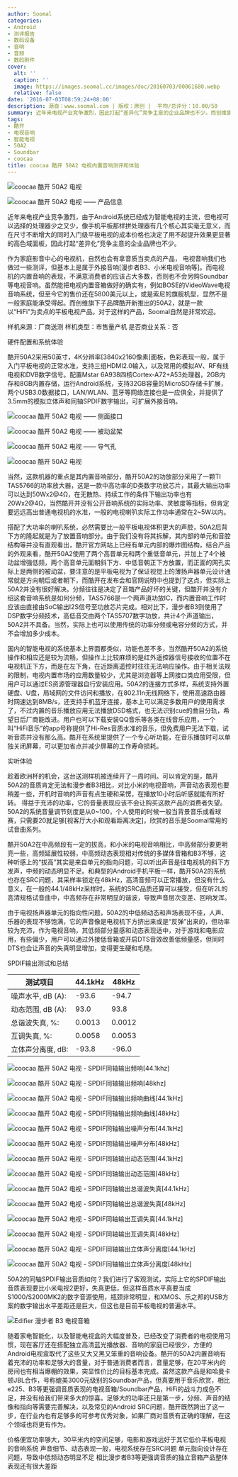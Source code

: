 ```yaml
---
author: Soomal
categories:
- Android
- 测评报告
- 数码设备
- 音响
- 音频
- 数码附件
cover:
  alt: ''
  caption: ''
  image: https://images.soomal.cc/images/doc/20160703/00061680.webp
  relative: false
date: '2016-07-03T08:59:24+08:00'
description: 源自：www.soomal.com | 版权：原创 |  平均/总评分：10.00/50
summary: 近年来电视产业竞争激烈，因此打起“差异化”竞争主意的企业品牌也不少。而创维旗下子品牌酷开新推出的50A2，就是一款以“HiFi”为卖点的平板电视产品。对于这样的产品，Soomal自然是非常欢迎。这款平板电视的音响表现如何？
tags:
- 酷开
- 电视音响
- 智能电视
- 50A2
- Soundbar
- coocaa
title: coocaa 酷开 50A2 电视内置音响测评和体验
---
```


![coocaa 酷开 50A2 电视](https://images.soomal.cc/images/doc/20160703/00061674_01.webp)



![coocaa 酷开 50A2 电视 ―― 产品信息](https://images.soomal.cc/images/doc/20160703/00061675_01.webp)



近年来电视产业竞争激烈，由于Android系统已经成为智能电视的主流，但电视可以选择的处理器少之又少，像手机平板那样拼处理器有几个核心其实毫无意义，而在尺寸不断增大的同时入门级平板电视的成本价格也决定了用不起提升效果更显著的高色域面板，因此打起“差异化”竞争主意的企业品牌也不少。



作为家庭影音中心的电视机，自然也会有拿音质当卖点的产品， 电视音响我们也做过一些测评，但基本上是属于外接音响[漫步者B3、小米电视音响等]。而电视机的内置音响的表现，不满意消费者的应该占大多数，否则也不会另购Soundbar等电视音响。虽然能把电视内置音箱做好的确实有，例如BOSE的VideoWave电视音响系统，但至今它的售价还在5800美元以上，或是索尼的旗舰机型，显然不是一般家庭能承受得起。而创维旗下子品牌酷开新推出的50A2，就是一款以“HiFi”为卖点的平板电视产品。对于这样的产品，Soomal自然是非常欢迎。



样机来源：厂商送测
样机类型：市售量产机
是否商业关系：否



硬件配置和系统体验



酷开50A2采用50英寸，4K分辨率[3840x2160像素]面板，色彩表现一般，属于入门平板电视的正常水准，支持三组HDMI2.0输入，以及常用的模拟AV、RF有线电视和DVB数字信号。配置Mstar 6A938四核Cortex-A72+A53处理器，2GB内存和8GB内置存储，运行Android系统，支持32GB容量的MicroSD存储卡扩展，两个USB3.0数据接口，LAN/WLAN、蓝牙等网络连接也是一应俱全，并提供了3.5mm的模拟立体声和同轴SPDIF数字输出，可扩展外接音响。



![coocaa 酷开 50A2 电视 ―― 侧面接口](https://images.soomal.cc/images/doc/20160703/00061676_01.webp)



![coocaa 酷开 50A2 电视 ―― 被动盆架](https://images.soomal.cc/images/doc/20160703/00061677_01.webp)



![coocaa 酷开 50A2 电视 ―― 导气孔](https://images.soomal.cc/images/doc/20160703/00061678_01.webp)



![coocaa 酷开 50A2 电视](https://images.soomal.cc/images/doc/20160703/00061679_01.webp)



当然，这款机器的重点是其内置音响部分，酷开50A2的功放部分采用了一颗TI TAS5766的功率放大器，这是一款中高功率的D类数字功放芯片，其最大输出功率可以达到50Wx2@4Ω，在无散热、持续工作的条件下输出功率也有20Wx2@4Ω，当然酷开并没有公开音响系统的实际功率、灵敏度等指标，但肯定要远远高出普通电视机的水准，一般的电视喇叭实际工作功率通常在2~5W以内。



搭配了大功率的喇叭系统，必然需要比一般平板电视体积更大的声腔，50A2后背下方的隆起就是为了放置音响部分。由于我们没有将其拆解，其内部的单元和音腔结构等并没有直观看出，酷开官方网站上已经有单元内部的爆炸图结构，结合产品的外观来看，酷开50A2使用了两个高音单元和两个重低音单元，并加上了4个被动盆增强低频，两个高音单元面朝斜下方、中低音朝正下方放置，而正面的网孔实际上是两侧的被动盆，要注意的是平板电视为了保证视觉上的薄扬声器单元设计通常就是方向朝后或者朝下，而酷开在发布会和官网说明中也提到了这点，但实际上50A2并没有很好解决。分频往往是决定了音箱产品好坏的关键，但酷开并没有介绍这套音响系统是如何分频，TAS5766是一个两声道功放IC，而内置音响工作时应该由直接由SoC输出I2S信号至功放芯片完成。相对比下，漫步者B3则使用了DSP数字分频技术，高低音交由两个TAS5707数字功放，共计4个声道输出，50A2并不具备。当然，实际上也可以使用传统的功率分频或电容分频的方式，并不会增加多少成本。



国内的智能电视的系统基本上界面都类似，功能也差不多，当然酷开50A2的系统操作和相应还是较为流畅，但操作上比较麻烦的是红外遥控器信号接收的位置不在电视机正下方，而是在左下角，在近距离遥控时往往无法响应操作。由于相关法规的限制，电视内置市场的应用数量较少，尤其是浏览器等上网接口类应用受限，但用户可以通过ES资源管理器自行安装应用。50A2的连接方式多样，系统支持外置硬盘、U盘，局域网的文件访问和播放，在802.11n无线网络下，使用高速路由器时网速达到8MB/s，还支持手机蓝牙连接，基本上可以满足多数用户的使用需求了，不过内置的音乐播放应用无法播放DSD格式，也无法识别cue的曲目分轨，希望日后厂商能改进。用户也可以下载安装QQ音乐等各类在线音乐应用，一个叫“HiFi音乐”的app号称提供了Hi-Res音质水准的音乐，但免费用户无法下载，试听音质并没有那么高。酷开在系统里提供了一个专心听功能，在音乐播放时可以单独关闭屏幕，可以更加省点并减少屏幕的工作寿命损耗。



实听体验



趁着欧洲杯的机会，这台送测样机被连续开了一周时间。可以肯定的是，酷开50A2的音质肯定无法和漫步者B3相比，对比小米的电视音响，声音动态表现也要稍差一些，开机时音响的声音有点生硬和呆愣，在播放10小时后听感就能有所好转。  得益于充沛的功率，它的音量表现应该不会让购买这款产品的消费者失望。50A2的系统音量调节刻度是从0~100，个人使用的时候一般当背景音乐或看球赛，只需要20就足够[视客厅大小和观看距离决定]，欣赏的音乐是Soomal常用的试音曲系列。



酷开50A2在中高频段有一定的拔高，和小米的电视音响相比，中高频部分要更明亮一些，高频延展性较弱，中高频动态表现相对传统的多媒体音箱和B3不够，这种听感上的“拔高”其实是来自单元的指向问题，可以听出声音是往电视机的斜下方发声，中频的动态明显不足。和典型的Android手机平板一样，酷开50A2的系统也存在SRC问题，其采样率锁定在48kHz，高清音频可以正常播放，但没有什么意义，在一般的44.1/48kHz采样时，系统的SRC品质还算可以接受，但在听2L的高清规格试音曲中，中高频存在非常明显的谐波，导致声音层次变差、回响发浑。



由于电视扬声器单元的指向性问题，50A2的中低频动态和声场表现不佳，人声、乐器的表现不够饱满，它的声音像是电视机下方挤出来或是“反弹”出来的，但功率较为充沛，作为电视音响，其低频部分量感和动态表现适中，对于游戏和电影应用，有些偏少，用户可以通过外接低音箱或开启DTS音效改善低频量感，但同时DTS也会让声音的失真明显增加，变得更生硬和毛糙。



SPDIF输出测试和总结



| 测试项目 | 44.1kHz | 48kHz |
| --- | --- | --- |
| 噪声水平, dB (A): | -93.6 | -94.7 |
| 动态范围, dB (A): | 93.0 | 93.8 |
| 总谐波失真, %: | 0.0013 | 0.0012 |
| 互调失真, %: | 0.0058 | 0.0053 |
| 立体声分离度, dB: | -93.8 | -96.0 |



![coocaa 酷开 50A2 电视 - SPDIF同轴输出频响[44.1khz]](https://images.soomal.cc/images/doc/20160703/00061681_01.webp)



![coocaa 酷开 50A2 电视 - SPDIF同轴输出频响[48khz]](https://images.soomal.cc/images/doc/20160703/00061682_01.webp)



![coocaa 酷开 50A2 电视 - SPDIF同轴输出频响曲线[44.1kHz]](https://images.soomal.cc/images/doc/20160703/00061684_01.webp)



![coocaa 酷开 50A2 电视 - SPDIF同轴输出频响曲线[48kHz]](https://images.soomal.cc/images/doc/20160703/00061685_01.webp)



![coocaa 酷开 50A2 电视 - SPDIF同轴输出噪声分布[44.1kHz]](https://images.soomal.cc/images/doc/20160703/00061686_01.webp)



![coocaa 酷开 50A2 电视 - SPDIF同轴输出噪声分布[48kHz]](https://images.soomal.cc/images/doc/20160703/00061687_01.webp)



![coocaa 酷开 50A2 电视 - SPDIF同轴输出动态范围[44.1kHz]](https://images.soomal.cc/images/doc/20160703/00061688_01.webp)



![coocaa 酷开 50A2 电视 - SPDIF同轴输出动态范围[48kHz]](https://images.soomal.cc/images/doc/20160703/00061689_01.webp)



![coocaa 酷开 50A2 电视 - SPDIF同轴输出总谐波失真[44.1kHz]](https://images.soomal.cc/images/doc/20160703/00061690_01.webp)



![coocaa 酷开 50A2 电视 - SPDIF同轴输出总谐波失真[48kHz]](https://images.soomal.cc/images/doc/20160703/00061691_01.webp)



![coocaa 酷开 50A2 电视 - SPDIF同轴输出互调失真[44.1kHz]](https://images.soomal.cc/images/doc/20160703/00061692_01.webp)



![coocaa 酷开 50A2 电视 - SPDIF同轴输出互调失真[48kHz]](https://images.soomal.cc/images/doc/20160703/00061693_01.webp)



![coocaa 酷开 50A2 电视 - SPDIF同轴输出立体声分离度[44.1kHz]](https://images.soomal.cc/images/doc/20160703/00061694_01.webp)



![coocaa 酷开 50A2 电视 - SPDIF同轴输出立体声分离度[48kHz]](https://images.soomal.cc/images/doc/20160703/00061695_01.webp)



50A2的同轴SPDIF输出音质如何？我们进行了客观测试，实际上它的SPDIF输出音质表现要比小米电视2更好，失真更低，但这样音质水平真要当成S1000/S2000MK2的数字音源使用，瓶颈非常明显，和XMOS、乐之邦的USB方案的数字输出水平差距还是巨大，但这也是目前平板电视的普遍水平。



![Edifier 漫步者 B3 电视音箱](https://images.soomal.cc/images/doc/20150520/00051736.webp)



随着家电智能化，以及智能电视盒的大幅度普及，已经改变了消费者的电视使用习惯，现在客厅还在搭配独立高清蓝光播放器、音响的家庭已经很少，方便的Android电视盒取代了这些又大又黑又笨重的音响设备。酷开的50A2内置音响有着充沛的功率和足够大的音量，对于普通消费者而言，音量足够，在20平米内的房间也有相当爆棚的效果，突显性价比的目标基本完成。虽然这款产品是和哈曼卡顿JBL合作，号称媲美3000元级别的Soundbar产品，但真要用于音乐欣赏，相比e225、B3等更强调音质表现的电视音箱/Soundbar产品，HiFi的战斗力成色不足，并没有给我们带来多大的惊喜。足够大的功率还只是第一步，分频、声音的结像和指向等需要完善解决，以及常见的Android SRC问题，酷开既然跨出了这一步，在行业内也有足够多的可参考优秀对象，如果厂商对音质有正确的理解，在这个领域也将更有作为。



价格便宜功率够大，30平米内的空间足够，电影和游戏远好于其它低价平板电视的音响系统
声音细节、动态表现一般，电视系统存在SRC问题
单元指向设计存在问题，导致中低频动态明显不足
  相比漫步者B3等更强调音质的独立音箱产品整体表现还有很大差距